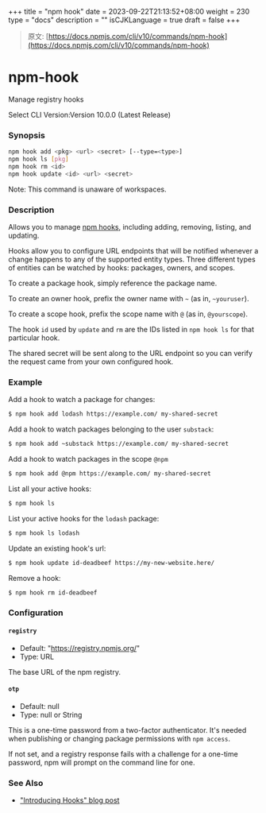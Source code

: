 +++
title = "npm hook"
date = 2023-09-22T21:13:52+08:00
weight = 230
type = "docs"
description = ""
isCJKLanguage = true
draft = false
+++

> 原文: [https://docs.npmjs.com/cli/v10/commands/npm-hook](https://docs.npmjs.com/cli/v10/commands/npm-hook)

# npm-hook

Manage registry hooks

Select CLI Version:Version 10.0.0 (Latest Release)

### Synopsis



```bash
npm hook add <pkg> <url> <secret> [--type=<type>]
npm hook ls [pkg]
npm hook rm <id>
npm hook update <id> <url> <secret>
```

Note: This command is unaware of workspaces.

### Description

Allows you to manage [npm hooks](https://blog.npmjs.org/post/145260155635/introducing-hooks-get-notifications-of-npm), including adding, removing, listing, and updating.

Hooks allow you to configure URL endpoints that will be notified whenever a change happens to any of the supported entity types. Three different types of entities can be watched by hooks: packages, owners, and scopes.

To create a package hook, simply reference the package name.

To create an owner hook, prefix the owner name with `~` (as in, `~youruser`).

To create a scope hook, prefix the scope name with `@` (as in, `@yourscope`).

The hook `id` used by `update` and `rm` are the IDs listed in `npm hook ls` for that particular hook.

The shared secret will be sent along to the URL endpoint so you can verify the request came from your own configured hook.

### Example

Add a hook to watch a package for changes:



```bash
$ npm hook add lodash https://example.com/ my-shared-secret
```

Add a hook to watch packages belonging to the user `substack`:



```bash
$ npm hook add ~substack https://example.com/ my-shared-secret
```

Add a hook to watch packages in the scope `@npm`



```bash
$ npm hook add @npm https://example.com/ my-shared-secret
```

List all your active hooks:



```bash
$ npm hook ls
```

List your active hooks for the `lodash` package:



```bash
$ npm hook ls lodash
```

Update an existing hook's url:



```bash
$ npm hook update id-deadbeef https://my-new-website.here/
```

Remove a hook:



```bash
$ npm hook rm id-deadbeef
```

### Configuration

#### `registry`

- Default: "https://registry.npmjs.org/"
- Type: URL

The base URL of the npm registry.

#### `otp`

- Default: null
- Type: null or String

This is a one-time password from a two-factor authenticator. It's needed when publishing or changing package permissions with `npm access`.

If not set, and a registry response fails with a challenge for a one-time password, npm will prompt on the command line for one.

### See Also

- ["Introducing Hooks" blog post](https://blog.npmjs.org/post/145260155635/introducing-hooks-get-notifications-of-npm)
